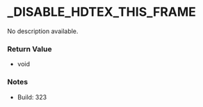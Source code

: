 # _DISABLE_HDTEX_THIS_FRAME

No description available.

### Return Value
* void

### Notes
* Build: 323


